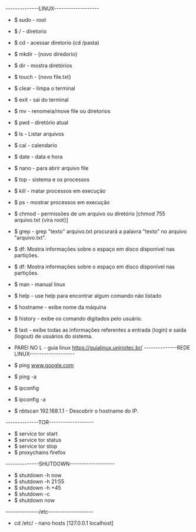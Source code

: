 --------------LINUX------------------- 
- $ sudo - root
- $ / - diretorio
- $ cd - acessar diretorio (cd /pasta)
- $ mkdir - {novo diredorio}
- $ dir - mostra diretórios
- $ touch - {novo file.txt}
- $ clear - limpa o terminal
- $ exit - sai do terminal
- $ mv - renomeia/move file ou diretorios
- $ pwd - diretório atual
- $ ls - Listar arquivos 
- $ cal - calendario
- $ date - data e hora
- $ nano - para abrir arquivo file
- $ top - sistema e os processos
- $ kill - matar processos em execução
- $ ps - mostrar processos em execução
- $ chmod - permissões de um arquivo ou diretório [chmod 755 arquivo.txt {vira root}]
- $ grep - grep "texto" arquivo.txt procurará a palavra "texto" no arquivo "arquivo.txt".
- $ df: Mostra informações sobre o espaço em disco disponível nas partições.
- $ df: Mostra informações sobre o espaço em disco disponível nas partições.
- $ man - manual linux
- $ help - use help para encontrar algum comando não listado
- $ hostname - exibe nome da máquina
- $ history - exibe os comando digitados pelo usuário.
- $ last - exibe todas as informações referentes a entrada (login) e saída (logout) de usuários do sistema.

- PAREI NO L - guia linux https://guialinux.uniriotec.br/
--------------REDE LINUX------------------- 
- $ ping www.google.com
- $ ping -a
- $ ipconfig
- $ ipconfig -a
- $ nbtscan 192.168.1.1 - Descobrir o hostname do IP.

--------------TOR------------------- 
- $ service tor start
- $ service tor status
- $ service tor stop
- $ proxychains firefox 

--------------SHUTDOWN------------------- 
- $ shutdown -h now
- $ shutdown -h 21:55
- $ shutdown -h +45
- $ shutdown -c
- $ shutdown now

--------------/etc------------------- 
- cd /etc/  - nano hosts [127.0.0.1       localhost]



